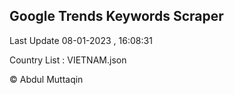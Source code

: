 

## Google Trends Keywords Scraper 
 
Last Update 08-01-2023 , 16:08:31

Country List :
VIETNAM.json



© Abdul Muttaqin 
